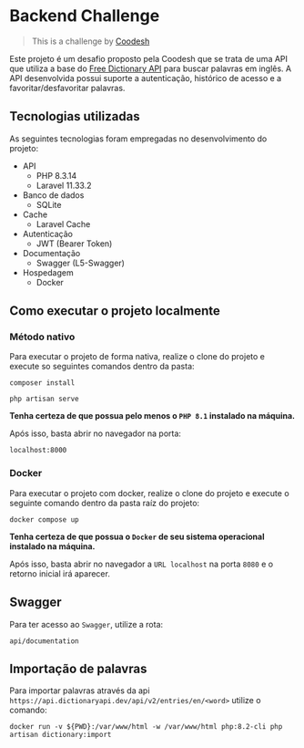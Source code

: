 
# Backend Challenge

>  This is a challenge by [Coodesh](https://coodesh.com/)

Este projeto é um desafio proposto pela Coodesh que se trata de uma API que utiliza a base do [Free Dictionary API](https://dictionaryapi.dev/) para buscar palavras em inglês.
A API desenvolvida possui suporte a autenticação, histórico de acesso e a favoritar/desfavoritar palavras.

## Tecnologias utilizadas

As seguintes tecnologias foram empregadas no desenvolvimento do projeto:

- API
    - PHP 8.3.14
    - Laravel 11.33.2
- Banco de dados
    - SQLite
- Cache
    - Laravel Cache
- Autenticação
    - JWT (Bearer Token)
- Documentação
    - Swagger (L5-Swagger)
- Hospedagem
    - Docker

## Como executar o projeto localmente

### Método nativo

Para executar o projeto de forma nativa, realize o clone do projeto e execute so seguintes comandos dentro da pasta:
```
composer install

php artisan serve
```

**Tenha certeza de que possua pelo menos o `PHP 8.1` instalado na máquina.** 

Após isso, basta abrir no navegador na porta:
````
localhost:8000
````

### Docker

Para executar o projeto com docker, realize o clone do projeto e execute o seguinte comando dentro da pasta raíz do projeto:
```
docker compose up
```

**Tenha certeza de que possua o `Docker` de seu sistema operacional instalado na máquina.**

Após isso, basta abrir no navegador a `URL localhost` na porta `8080` e o retorno inicial irá aparecer.

## Swagger

Para ter acesso ao `Swagger`, utilize a rota:
```
api/documentation
```
## Importação de palavras

Para importar palavras através da api ``https://api.dictionaryapi.dev/api/v2/entries/en/<word>`` utilize o comando:
```
docker run -v ${PWD}:/var/www/html -w /var/www/html php:8.2-cli php artisan dictionary:import
```
